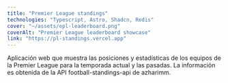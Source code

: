 ```yaml
---
title: "Premier League standings"
technologies: "Typescript, Astro, Shadcn, Redis"
cover: "~/assets/epl-leaderboard.png"
coverAlt: "Premier League leaderboard showcase"
link: "https://pl-standings.vercel.app"
---
```


Aplicación web que muestra las posiciones y estadísticas de los equipos de la Premier League para la temporada actual y las pasadas. La información es obtenida de la API football-standings-api de azharimm.
